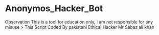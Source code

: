 # Anonymos_Hacker_Bot
Observation This is a tool for education only, I am not responsible for any misuse > This Script Coded By pakistani Ethical Hacker Mr Sabaz ali khan
